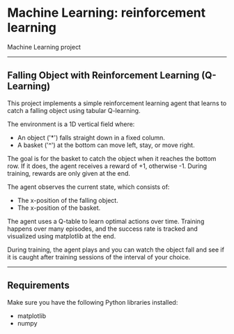 # Machine Learning: reinforcement learning
Machine Learning project

------------------------------------------------------------
Falling Object with Reinforcement Learning (Q-Learning)
------------------------------------------------------------
This project implements a simple reinforcement learning agent
that learns to catch a falling object using tabular Q-learning.

The environment is a 1D vertical field where:
- An object ('*') falls straight down in a fixed column.
- A basket ('^') at the bottom can move left, stay, or move right.

The goal is for the basket to catch the object when it reaches
the bottom row. If it does, the agent receives a reward of +1,
otherwise -1. During training, rewards are only given at the end.

The agent observes the current state, which consists of:
- The x-position of the falling object.
- The x-position of the basket.

The agent uses a Q-table to learn optimal actions over time.
Training happens over many episodes, and the success rate is
tracked and visualized using matplotlib at the end.

During training, the agent plays and you can watch the object
fall and see if it is caught after training sessions of the interval
of your choice.


------------------------------------------------------------
Requirements
------------------------------------------------------------

Make sure you have the following Python libraries installed:

- matplotlib
- numpy
